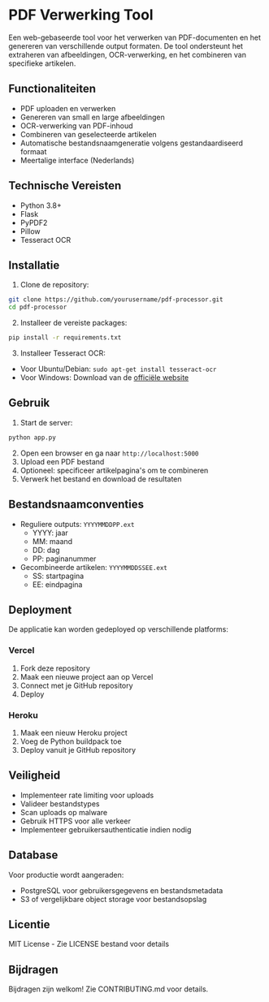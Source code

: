 # PDF Verwerking Tool

Een web-gebaseerde tool voor het verwerken van PDF-documenten en het genereren van verschillende output formaten. De tool ondersteunt het extraheren van afbeeldingen, OCR-verwerking, en het combineren van specifieke artikelen.

## Functionaliteiten

- PDF uploaden en verwerken
- Genereren van small en large afbeeldingen
- OCR-verwerking van PDF-inhoud
- Combineren van geselecteerde artikelen
- Automatische bestandsnaamgeneratie volgens gestandaardiseerd formaat
- Meertalige interface (Nederlands)

## Technische Vereisten

- Python 3.8+
- Flask
- PyPDF2
- Pillow
- Tesseract OCR

## Installatie

1. Clone de repository:
```bash
git clone https://github.com/yourusername/pdf-processor.git
cd pdf-processor
```

2. Installeer de vereiste packages:
```bash
pip install -r requirements.txt
```

3. Installeer Tesseract OCR:
- Voor Ubuntu/Debian: `sudo apt-get install tesseract-ocr`
- Voor Windows: Download van de [officiële website](https://github.com/UB-Mannheim/tesseract/wiki)

## Gebruik

1. Start de server:
```bash
python app.py
```

2. Open een browser en ga naar `http://localhost:5000`
3. Upload een PDF bestand
4. Optioneel: specificeer artikelpagina's om te combineren
5. Verwerk het bestand en download de resultaten

## Bestandsnaamconventies

- Reguliere outputs: `YYYYMMDDPP.ext`
  - YYYY: jaar
  - MM: maand
  - DD: dag
  - PP: paginanummer
- Gecombineerde artikelen: `YYYYMMDDSSEE.ext`
  - SS: startpagina
  - EE: eindpagina

## Deployment

De applicatie kan worden gedeployed op verschillende platforms:

### Vercel
1. Fork deze repository
2. Maak een nieuwe project aan op Vercel
3. Connect met je GitHub repository
4. Deploy

### Heroku
1. Maak een nieuw Heroku project
2. Voeg de Python buildpack toe
3. Deploy vanuit je GitHub repository

## Veiligheid

- Implementeer rate limiting voor uploads
- Valideer bestandstypes
- Scan uploads op malware
- Gebruik HTTPS voor alle verkeer
- Implementeer gebruikersauthenticatie indien nodig

## Database

Voor productie wordt aangeraden:
- PostgreSQL voor gebruikersgegevens en bestandsmetadata
- S3 of vergelijkbare object storage voor bestandsopslag

## Licentie

MIT License - Zie LICENSE bestand voor details

## Bijdragen

Bijdragen zijn welkom! Zie CONTRIBUTING.md voor details.
